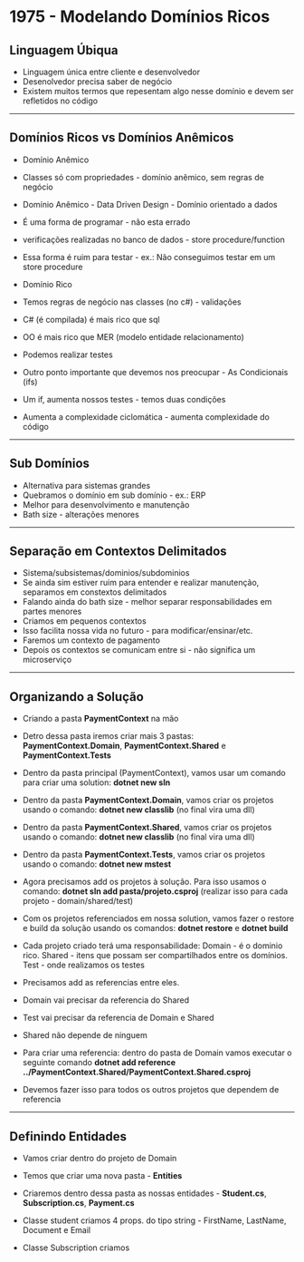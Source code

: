 # 1975 - Modelando Domínios Ricos

## Linguagem Úbiqua

- Linguagem única entre cliente e desenvolvedor
- Desenolvedor precisa saber de negócio
- Existem muitos termos que repesentam algo nesse domínio e devem ser refletidos no código

---

## Domínios Ricos vs Domínios Anêmicos

- Domínio Anêmico
- Classes só com propriedades - domínio anêmico, sem regras de negócio
- Domínio Anêmico - Data Driven Design - Domínio orientado a dados
- É uma forma de programar - não esta errado
- verificações realizadas no banco de dados - store procedure/function
- Essa forma é ruim para testar - ex.: Não conseguimos testar em um store procedure

- Domínio Rico
- Temos regras de negócio nas classes (no c#) - validações
- C# (é compilada) é mais rico que sql
- OO é mais rico que MER (modelo entidade relacionamento)
- Podemos realizar testes

- Outro ponto importante que devemos nos preocupar - As Condicionais (ifs)
- Um if, aumenta nossos testes - temos duas condições
- Aumenta a complexidade ciclomática - aumenta complexidade do código

---

## Sub Domínios

- Alternativa para sistemas grandes
- Quebramos o domínio em sub domínio - ex.: ERP
- Melhor para desenvolvimento e manutenção
- Bath size - alterações menores

---

## Separação em Contextos Delimitados

- Sistema/subsistemas/dominios/subdominios
- Se ainda sim estiver ruim para entender e realizar manutenção, separamos em constextos delimitados
- Falando ainda do bath size - melhor separar responsabilidades em partes menores
- Criamos em pequenos contextos
- Isso facilita nossa vida no futuro - para modificar/ensinar/etc.
- Faremos um contexto de pagamento
- Depois os contextos se comunicam entre si - não significa um microserviço

---

## Organizando a Solução

- Criando a pasta **PaymentContext** na mão
- Detro dessa pasta iremos criar mais 3 pastas: **PaymentContext.Domain**, **PaymentContext.Shared** e **PaymentContext.Tests**

- Dentro da pasta principal (PaymentContext), vamos usar um comando para criar uma solution: **dotnet new sln**

- Dentro da pasta **PaymentContext.Domain**, vamos criar os projetos usando o comando: **dotnet new classlib** (no final vira uma dll)

- Dentro da pasta **PaymentContext.Shared**, vamos criar os projetos usando o comando: **dotnet new classlib** (no final vira uma dll)

- Dentro da pasta **PaymentContext.Tests**, vamos criar os projetos usando o comando: **dotnet new mstest**

- Agora precisamos add os projetos à solução. Para isso usamos o comando: **dotnet sln add pasta/projeto.csproj** (realizar isso para cada projeto - domain/shared/test)

- Com os projetos referenciados em nossa solution, vamos fazer o restore e build da solução usando os comandos: **dotnet restore** e **dotnet build**

- Cada projeto criado terá uma responsabilidade: Domain - é o dominio rico. Shared - itens que possam ser compartilhados entre os domínios. Test - onde realizamos os testes

- Precisamos add as referencias entre eles.
- Domain vai precisar da referencia do Shared
- Test vai precisar da referencia de Domain e Shared
- Shared não depende de ninguem
- Para criar uma referencia: dentro do pasta de Domain vamos executar o seguinte comando **dotnet add reference ../PaymentContext.Shared/PaymentContext.Shared.csproj**
- Devemos fazer isso para todos os outros projetos que dependem de referencia

---

## Definindo Entidades

- Vamos criar dentro do projeto de Domain
- Temos que criar uma nova pasta - **Entities**
- Criaremos dentro dessa pasta as nossas entidades - **Student.cs**, **Subscription.cs**, **Payment.cs**

- Classe student criamos 4 props. do tipo string - FirstName, LastName, Document e Email
- Classe Subscription criamos 